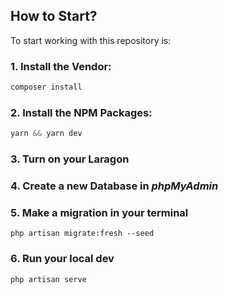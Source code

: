 ## How to Start?

To start working with this repository is:

### 1. Install the Vendor:
```php
composer install
```
### 2. Install the NPM Packages:
```php
yarn && yarn dev
```
### 3. Turn on your Laragon
### 4. Create a new Database in *phpMyAdmin*
### 5. Make a migration in your terminal
```injectablephp
php artisan migrate:fresh --seed
```
### 6. Run your local dev
```phpregexp
php artisan serve
```
